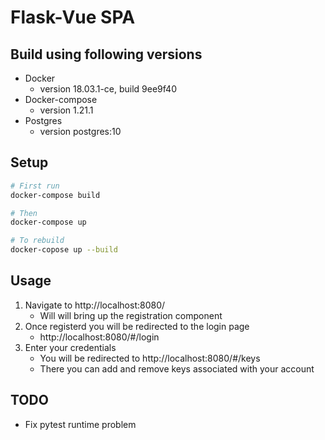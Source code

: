 # Flask-Vue SPA

## Build using following versions
+ Docker
    + version 18.03.1-ce, build 9ee9f40
+ Docker-compose
    + version 1.21.1
+ Postgres
    + version postgres:10
## Setup
``` bash
# First run
docker-compose build

# Then 
docker-compose up

# To rebuild
docker-copose up --build

```

## Usage
1. Navigate to http://localhost:8080/
    + Will will bring up the registration component
2. Once registerd you will be redirected to the login page
    + http://localhost:8080/#/login
3. Enter your credentials
    + You will be redirected to http://localhost:8080/#/keys
    + There you can add and remove keys associated with your account
## TODO
+ Fix pytest runtime problem

